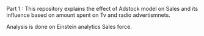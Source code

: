 Part 1 : 
This repository explains the effect of Adstock model on Sales and its influence based on amount spent on Tv and radio advertismnets.

Analysis is done on Einstein analytics Sales force.

